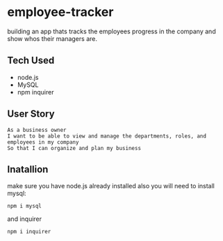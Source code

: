 # employee-tracker

building an app thats tracks the employees progress in the company and show whos their managers are.

## Tech Used

- node.js
- MySQL
- npm inquirer

## User Story

```
As a business owner
I want to be able to view and manage the departments, roles, and employees in my company
So that I can organize and plan my business
```

## Inatallion

make sure you have node.js already installed also you will need to install mysql:

```
npm i mysql
```

and inquirer

```
npm i inquirer
```
